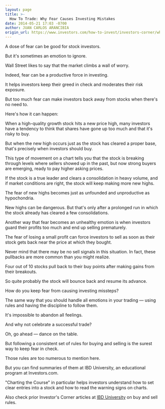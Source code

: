 ```yaml
---
layout: page
title: >-
  How To Trade: Why Fear Causes Investing Mistakes
date: 2014-05-21 17:03 -0700
author: JUAN CARLOS ARANCIBIA
origin_url: https://www.investors.com/how-to-invest/investors-corner/why-fear-causes-investing-mistakes
---
```





A dose of fear can be good for stock investors.


But it's sometimes an emotion to ignore.


Wall Street likes to say that the market climbs a wall of worry.


Indeed, fear can be a productive force in investing.


It helps investors keep their greed in check and moderates their risk exposure.


But too much fear can make investors back away from stocks when there's no need to.


Here's how it can happen:


When a high-quality growth stock hits a new price high, many investors have a tendency to think that shares have gone up too much and that it's risky to buy.


But when the new high occurs just as the stock has cleared a proper base, that's precisely when investors should buy.


This type of movement on a chart tells you that the stock is breaking through levels where sellers showed up in the past, but now strong buyers are emerging, ready to pay higher asking prices.


If the stock is a true leader and clears a consolidation in heavy volume, and if market conditions are right, the stock will keep making more new highs.


The fear of new highs becomes just as unfounded and unproductive as hypochondria.


New highs can be dangerous. But that's only after a prolonged run in which the stock already has cleared a few consolidations.


Another way that fear becomes an unhealthy emotion is when investors guard their profits too much and end up selling prematurely.


The fear of losing a small profit can force investors to sell as soon as their stock gets back near the price at which they bought.


Never mind that there may be no sell signals in this situation. In fact, these pullbacks are more common than you might realize.


Four out of 10 stocks pull back to their buy points after making gains from their breakouts.


So quite probably the stock will bounce back and resume its advance.


How do you keep fear from causing investing missteps?


The same way that you should handle all emotions in your trading — using rules and having the discipline to follow them.


It's impossible to abandon all feelings.


And why not celebrate a successful trade?


Oh, go ahead — dance on the table.


But following a consistent set of rules for buying and selling is the surest way to keep fear in check.


Those rules are too numerous to mention here.


But you can find summaries of them at IBD University, an educational program at Investors.com.


"Charting the Course" in particular helps investors understand how to set clear entries into a stock and how to read the warning signs on charts.


Also check prior Investor's Corner articles at [IBD University](http://education.investors.com/) on buy and sell rules.




